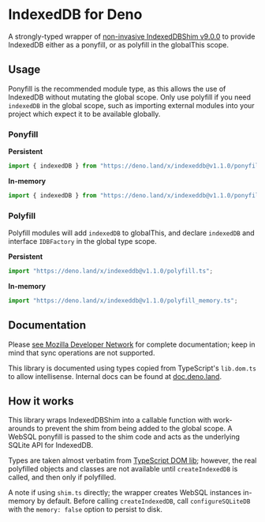 # IndexedDB for Deno

A strongly-typed wrapper of
[non-invasive IndexedDBShim v9.0.0](https://github.com/indexeddbshim/IndexedDBShim)
to provide IndexedDB either as a ponyfill, or as polyfill in the globalThis
scope.

## Usage

Ponyfill is the recommended module type, as this allows the use of IndexedDB
without mutating the global scope. Only use polyfill if you need `indexedDB` in
the global scope, such as importing external modules into your project which
expect it to be available globally.

### Ponyfill

**Persistent**

```javascript
import { indexedDB } from "https://deno.land/x/indexeddb@v1.1.0/ponyfill.ts";
```

**In-memory**

```javascript
import { indexedDB } from "https://deno.land/x/indexeddb@v1.1.0/ponyfill_memory.ts";
```

### Polyfill

Polyfill modules will add `indexedDB` to globalThis, and declare `indexedDB` and
interface `IDBFactory` in the global type scope.

**Persistent**

```javascript
import "https://deno.land/x/indexeddb@v1.1.0/polyfill.ts";
```

**In-memory**

```javascript
import "https://deno.land/x/indexeddb@v1.1.0/polyfill_memory.ts";
```

## Documentation

Please
[see Mozilla Developer Network](https://developer.mozilla.org/en-US/docs/Web/API/indexedDB)
for complete documentation; keep in mind that sync operations are not supported.

This library is documented using types copied from TypeScript's `lib.dom.ts` to
allow intellisense. Internal docs can be found at
[doc.deno.land](https://doc.deno.land/https://deno.land/x/indexeddb@v1.1.0/ponyfill.ts).

## How it works

This library wraps IndexedDBShim into a callable function with work-arounds to
prevent the shim from being added to the global scope. A WebSQL ponyfill is
passed to the shim code and acts as the underlying SQLite API for IndexedDB.

Types are taken almost verbatim from
[TypeScript DOM lib](https://github.com/microsoft/TypeScript/blob/main/lib/lib.dom.d.ts);
however, the real polyfilled objects and classes are not available until
`createIndexedDB` is called, and then only if polyfilled.

A note if using `shim.ts` directly; the wrapper creates WebSQL instances
in-memory by default. Before calling `createIndexedDB`, call `configureSQLiteDB`
with the `memory: false` option to persist to disk.
